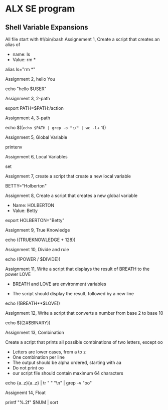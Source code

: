 # ALX SE program
## Shell Variable Expansions
All file start with #!/bin/bash
Assignement 1, Create a script that creates an alias of
+ name: ls
+ Value: rm *

alias ls="rm *"

Assignment 2, hello You

echo "hello $USER"

Assignment 3, 2-path

export PATH=$PATH:/action

Assignment 4, 3-path

echo $((`echo $PATH | grep -o ":/" | wc -l`+ 1))

Assignment 5, Global Variable

printenv

Assignment 6, Local Variables

set

Assignment 7, create a script that create a new local variable

BETTY="Holberton"

Assignment 8, Create a script that creates a new global variable
+ Name: HOLBERTON
+ Value: Betty

export HOLBERTON="Betty"

Assignment 9, True Knowledge

echo $(($TRUEKNOWLEDGE + 128))

Assignment 10, Divide and rule

echo $(($POWER / $DIVIDE))

Assignment 11, Write a script that displays the result of BREATH to the power LOVE

+ BREATH and LOVE are environment variables

+ The script should display the result, followed by a new line

echo $(($BREATH**$LOVE))

Assignment 12, Write a script that converts a number from base 2 to base 10

echo $((2#$BINARY))

Assignment 13, Combination

Create a script that prints all possible combinations of two letters, except oo

+ Letters are lower cases, from a to z
+ One combination per line
+ The output should be alpha ordered, starting with aa
+ Do not print oo
+ our script file should contain maximum 64 characters

echo {a..z}{a..z} | tr " " "\n" | grep -v "oo"

Assignemt 14, Float

printf "%.2f" $NUM | sort


